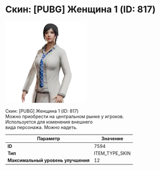 # Скин: [PUBG] Женщина 1 (ID: 817)

![Item Image](../img/7594.webp?raw=true)

Скин: [PUBG] Женщина 1 (ID: 817)<br>Можно приобрести на центральном рынке у игроков.<br>Используется для изменения внешнего<br>вида персонажа. Можно надеть.


| Параметр | Значение |
|----------|----------|
| **ID** | 7594 |
| **Тип** | ITEM_TYPE_SKIN |
| **Максимальный уровень улучшения** | 12 |


